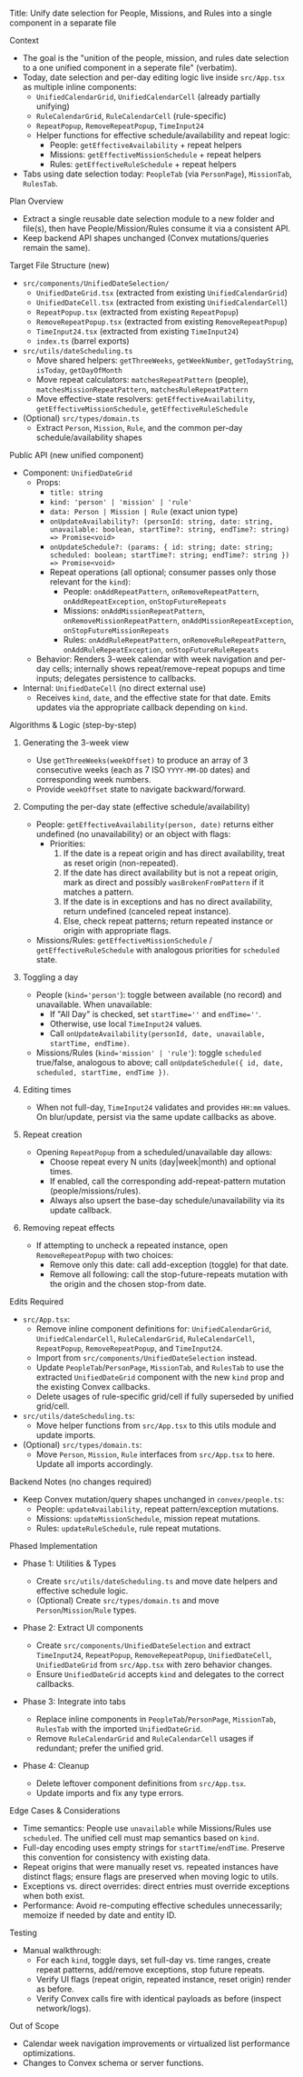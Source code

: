 Title: Unify date selection for People, Missions, and Rules into a single component in a separate file

Context
- The goal is the "unition of the people, mission, and rules date selection to a one unified component in a seperate file" (verbatim).
- Today, date selection and per-day editing logic live inside `src/App.tsx` as multiple inline components:
  - `UnifiedCalendarGrid`, `UnifiedCalendarCell` (already partially unifying)
  - `RuleCalendarGrid`, `RuleCalendarCell` (rule-specific)
  - `RepeatPopup`, `RemoveRepeatPopup`, `TimeInput24`
  - Helper functions for effective schedule/availability and repeat logic:
    - People: `getEffectiveAvailability` + repeat helpers
    - Missions: `getEffectiveMissionSchedule` + repeat helpers
    - Rules: `getEffectiveRuleSchedule` + repeat helpers
- Tabs using date selection today: `PeopleTab` (via `PersonPage`), `MissionTab`, `RulesTab`.

Plan Overview
- Extract a single reusable date selection module to a new folder and file(s), then have People/Mission/Rules consume it via a consistent API.
- Keep backend API shapes unchanged (Convex mutations/queries remain the same).

Target File Structure (new)
- `src/components/UnifiedDateSelection/`
  - `UnifiedDateGrid.tsx` (extracted from existing `UnifiedCalendarGrid`)
  - `UnifiedDateCell.tsx` (extracted from existing `UnifiedCalendarCell`)
  - `RepeatPopup.tsx` (extracted from existing `RepeatPopup`)
  - `RemoveRepeatPopup.tsx` (extracted from existing `RemoveRepeatPopup`)
  - `TimeInput24.tsx` (extracted from existing `TimeInput24`)
  - `index.ts` (barrel exports)
- `src/utils/dateScheduling.ts`
  - Move shared helpers: `getThreeWeeks`, `getWeekNumber`, `getTodayString`, `isToday`, `getDayOfMonth`
  - Move repeat calculators: `matchesRepeatPattern` (people), `matchesMissionRepeatPattern`, `matchesRuleRepeatPattern`
  - Move effective-state resolvers: `getEffectiveAvailability`, `getEffectiveMissionSchedule`, `getEffectiveRuleSchedule`
- (Optional) `src/types/domain.ts`
  - Extract `Person`, `Mission`, `Rule`, and the common per-day schedule/availability shapes

Public API (new unified component)
- Component: `UnifiedDateGrid`
  - Props:
    - `title: string`
    - `kind: 'person' | 'mission' | 'rule'`
    - `data: Person | Mission | Rule` (exact union type)
    - `onUpdateAvailability?: (personId: string, date: string, unavailable: boolean, startTime?: string, endTime?: string) => Promise<void>`
    - `onUpdateSchedule?: (params: { id: string; date: string; scheduled: boolean; startTime?: string; endTime?: string }) => Promise<void>`
    - Repeat operations (all optional; consumer passes only those relevant for the `kind`):
      - People: `onAddRepeatPattern`, `onRemoveRepeatPattern`, `onAddRepeatException`, `onStopFutureRepeats`
      - Missions: `onAddMissionRepeatPattern`, `onRemoveMissionRepeatPattern`, `onAddMissionRepeatException`, `onStopFutureMissionRepeats`
      - Rules: `onAddRuleRepeatPattern`, `onRemoveRuleRepeatPattern`, `onAddRuleRepeatException`, `onStopFutureRuleRepeats`
  - Behavior: Renders 3-week calendar with week navigation and per-day cells; internally shows repeat/remove-repeat popups and time inputs; delegates persistence to callbacks.
- Internal: `UnifiedDateCell` (no direct external use)
  - Receives `kind`, `date`, and the effective state for that date. Emits updates via the appropriate callback depending on `kind`.

Algorithms & Logic (step-by-step)
1) Generating the 3-week view
   - Use `getThreeWeeks(weekOffset)` to produce an array of 3 consecutive weeks (each as 7 ISO `YYYY-MM-DD` dates) and corresponding week numbers.
   - Provide `weekOffset` state to navigate backward/forward.

2) Computing the per-day state (effective schedule/availability)
   - People: `getEffectiveAvailability(person, date)` returns either undefined (no unavailability) or an object with flags:
     - Priorities:
       1. If the date is a repeat origin and has direct availability, treat as reset origin (non-repeated).
       2. If the date has direct availability but is not a repeat origin, mark as direct and possibly `wasBrokenFromPattern` if it matches a pattern.
       3. If the date is in exceptions and has no direct availability, return undefined (canceled repeat instance).
       4. Else, check repeat patterns; return repeated instance or origin with appropriate flags.
   - Missions/Rules: `getEffectiveMissionSchedule` / `getEffectiveRuleSchedule` with analogous priorities for `scheduled` state.

3) Toggling a day
   - People (`kind='person'`): toggle between available (no record) and unavailable. When unavailable:
     - If "All Day" is checked, set `startTime=''` and `endTime=''`.
     - Otherwise, use local `TimeInput24` values.
     - Call `onUpdateAvailability(personId, date, unavailable, startTime, endTime)`.
   - Missions/Rules (`kind='mission' | 'rule'`): toggle `scheduled` true/false, analogous to above; call `onUpdateSchedule({ id, date, scheduled, startTime, endTime })`.

4) Editing times
   - When not full-day, `TimeInput24` validates and provides `HH:mm` values. On blur/update, persist via the same update callbacks as above.

5) Repeat creation
   - Opening `RepeatPopup` from a scheduled/unavailable day allows:
     - Choose repeat every N units (day|week|month) and optional times.
     - If enabled, call the corresponding add-repeat-pattern mutation (people/missions/rules).
     - Always also upsert the base-day schedule/unavailability via its update callback.

6) Removing repeat effects
   - If attempting to uncheck a repeated instance, open `RemoveRepeatPopup` with two choices:
     - Remove only this date: call add-exception (toggle) for that date.
     - Remove all following: call the stop-future-repeats mutation with the origin and the chosen stop-from date.

Edits Required
- `src/App.tsx`:
  - Remove inline component definitions for: `UnifiedCalendarGrid`, `UnifiedCalendarCell`, `RuleCalendarGrid`, `RuleCalendarCell`, `RepeatPopup`, `RemoveRepeatPopup`, and `TimeInput24`.
  - Import from `src/components/UnifiedDateSelection` instead.
  - Update `PeopleTab`/`PersonPage`, `MissionTab`, and `RulesTab` to use the extracted `UnifiedDateGrid` component with the new `kind` prop and the existing Convex callbacks.
  - Delete usages of rule-specific grid/cell if fully superseded by unified grid/cell.
- `src/utils/dateScheduling.ts`:
  - Move helper functions from `src/App.tsx` to this utils module and update imports.
- (Optional) `src/types/domain.ts`:
  - Move `Person`, `Mission`, `Rule` interfaces from `src/App.tsx` to here. Update all imports accordingly.

Backend Notes (no changes required)
- Keep Convex mutation/query shapes unchanged in `convex/people.ts`:
  - People: `updateAvailability`, repeat pattern/exception mutations.
  - Missions: `updateMissionSchedule`, mission repeat mutations.
  - Rules: `updateRuleSchedule`, rule repeat mutations.

Phased Implementation
- Phase 1: Utilities & Types
  - Create `src/utils/dateScheduling.ts` and move date helpers and effective schedule logic.
  - (Optional) Create `src/types/domain.ts` and move `Person`/`Mission`/`Rule` types.

- Phase 2: Extract UI components
  - Create `src/components/UnifiedDateSelection` and extract `TimeInput24`, `RepeatPopup`, `RemoveRepeatPopup`, `UnifiedDateCell`, `UnifiedDateGrid` from `src/App.tsx` with zero behavior changes.
  - Ensure `UnifiedDateGrid` accepts `kind` and delegates to the correct callbacks.

- Phase 3: Integrate into tabs
  - Replace inline components in `PeopleTab`/`PersonPage`, `MissionTab`, `RulesTab` with the imported `UnifiedDateGrid`.
  - Remove `RuleCalendarGrid` and `RuleCalendarCell` usages if redundant; prefer the unified grid.

- Phase 4: Cleanup
  - Delete leftover component definitions from `src/App.tsx`.
  - Update imports and fix any type errors.

Edge Cases & Considerations
- Time semantics: People use `unavailable` while Missions/Rules use `scheduled`. The unified cell must map semantics based on `kind`.
- Full-day encoding uses empty strings for `startTime`/`endTime`. Preserve this convention for consistency with existing data.
- Repeat origins that were manually reset vs. repeated instances have distinct flags; ensure flags are preserved when moving logic to utils.
- Exceptions vs. direct overrides: direct entries must override exceptions when both exist.
- Performance: Avoid re-computing effective schedules unnecessarily; memoize if needed by date and entity ID.

Testing
- Manual walkthrough:
  - For each `kind`, toggle days, set full-day vs. time ranges, create repeat patterns, add/remove exceptions, stop future repeats.
  - Verify UI flags (repeat origin, repeated instance, reset origin) render as before.
  - Verify Convex calls fire with identical payloads as before (inspect network/logs).

Out of Scope
- Calendar week navigation improvements or virtualized list performance optimizations.
- Changes to Convex schema or server functions.


